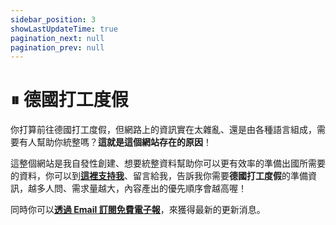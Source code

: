 ```yaml
---
sidebar_position: 3
showLastUpdateTime: true
pagination_next: null
pagination_prev: null
---
```


# ⏸ 德國打工度假

<head>
  <meta name="robots" content="noindex"/>
  <meta name="googlebot" content="noindex"/>
</head>

你打算前往德國打工度假，但網路上的資訊實在太雜亂、還是由各種語言組成，需要有人幫助你統整嗎？**這就是這個網站存在的原因**！

這整個網站是我自發性創建、想要統整資料幫助你可以更有效率的準備出國所需要的資料，你可以到[**這裡支持我**](https://davidchen.bobaboba.me/)、留言給我，告訴我你需要**德國打工度假**的準備資訊，越多人問、需求量越大，內容產出的優先順序會越高喔！

同時你可以[**透過 Email 訂閱免費電子報**](https://newsletter.xdavidchen.com/zh-tw)，來獲得最新的更新消息。